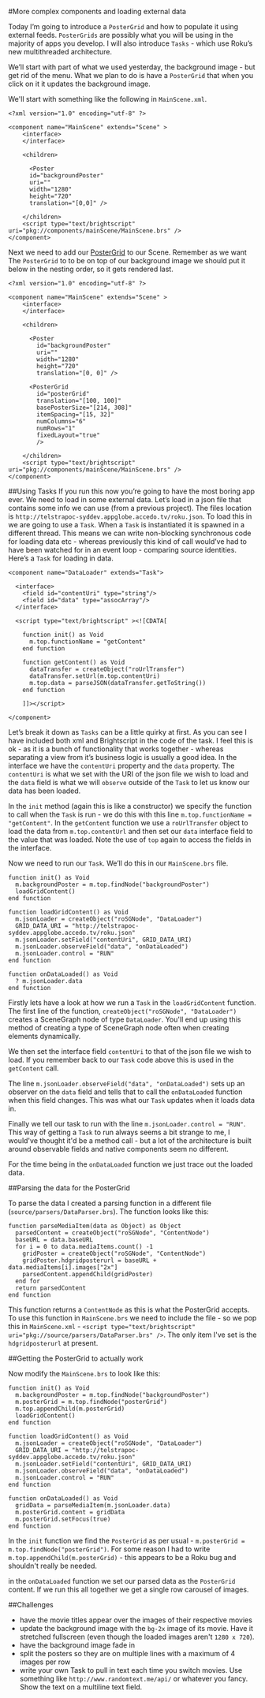 #More complex components and loading external data

Today I’m going to introduce a `PosterGrid` and how to populate it using external feeds. `PosterGrids` are possibly what you will be using in the majority of apps you develop. I will also introduce `Tasks` - which use Roku’s new multithreaded architecture.

We’ll start with part of what we used yesterday, the background image - but get rid of the menu. What we plan to do is have a `PosterGrid` that when you click on it it updates the background image.

We'll start with something like the following in `MainScene.xml`.

```
<?xml version="1.0" encoding="utf-8" ?>

<component name="MainScene" extends="Scene" >
    <interface>
    </interface>

    <children>

      <Poster
      id="backgroundPoster"
      uri=""
      width="1280"
      height="720"
      translation="[0,0]" />

    </children>
    <script type="text/brightscript" uri="pkg://components/mainScene/MainScene.brs" />
</component>
```

Next we need to add our [PosterGrid](http://sdkdocs.roku.com/display/sdkdoc/PosterGrid) to our Scene. Remember as we want The `PosterGrid` to to be on top of our background image we should put it below in the nesting order, so it gets rendered last.

```
<?xml version="1.0" encoding="utf-8" ?>

<component name="MainScene" extends="Scene" >
    <interface>
    </interface>

    <children>

      <Poster
        id="backgroundPoster"
        uri=""
        width="1280"
        height="720"
        translation="[0, 0]" />

      <PosterGrid
        id="posterGrid"
        translation="[100, 100]"
        basePosterSize="[214, 308]"
        itemSpacing="[15, 32]"
        numColumns="6"
        numRows="1"
        fixedLayout="true"
        />

    </children>
    <script type="text/brightscript" uri="pkg://components/mainScene/MainScene.brs" />
</component>

```

##Using Tasks
If you run this now you’re going to have the most boring app ever. We need to load in some external data. Let’s load in a json file that contains some info we can use (from a previous project). The files location is `http://telstrapoc-syddev.appglobe.accedo.tv/roku.json`. To load this in we are going to use a `Task`. When a `Task` is instantiated it is spawned in a different thread. This means we can write non-blocking synchronous code for loading data etc - whereas previously this kind of call would’ve had to have been watched for in an event loop - comparing source identities. Here’s a `Task` for loading in data.

```
<component name="DataLoader" extends="Task">

  <interface>
    <field id="contentUri" type="string"/>
    <field id="data" type="assocArray"/>
  </interface>

  <script type="text/brightscript" ><![CDATA[

    function init() as Void
      m.top.functionName = "getContent"
    end function

    function getContent() as Void
      dataTransfer = createObject("roUrlTransfer")
      dataTransfer.setUrl(m.top.contentUri)
      m.top.data = parseJSON(dataTransfer.getToString())
    end function

    ]]></script>

</component>
```

Let’s break it down as `Tasks` can be a little quirky at first. As you can see I have included both xml and Brightscript in the code of the task. I feel this is ok - as it is a bunch of functionality that works together - whereas separating a view from it’s business logic is usually a good idea. In the interface we have the `contentUri` property and the `data` property. The `contentUri` is what we set with the URI of the json file we wish to load and the `data` field is what we will `observe` outside of the `Task` to let us know our data has been loaded.

In the `init` method (again this is like a constructor) we specify the function to call when the `Task` is run - we do this with this line `m.top.functionName = "getContent"`. In the `getContent` function we use a `roUrlTransfer` object to load the data from `m.top.contentUrl` and then set our `data` interface field to the value that was loaded. Note the use of `top` again to access the fields in the interface.

Now we need to run our `Task`. We’ll do this in our `MainScene.brs` file.

```
function init() as Void
  m.backgroundPoster = m.top.findNode("backgroundPoster")
  loadGridContent()
end function

function loadGridContent() as Void
  m.jsonLoader = createObject("roSGNode", "DataLoader")
  GRID_DATA_URI = "http://telstrapoc-syddev.appglobe.accedo.tv/roku.json"
  m.jsonLoader.setField("contentUri", GRID_DATA_URI)
  m.jsonLoader.observeField("data", "onDataLoaded")
  m.jsonLoader.control = "RUN"
end function

function onDataLoaded() as Void
  ? m.jsonLoader.data
end function
```

Firstly lets have a look at how we run a `Task` in the `loadGridContent` function. The first line of the function, `createObject("roSGNode", "DataLoader")` creates a SceneGraph node of type `DataLoader`. You'll end up using this method of creating a type of SceneGraph node often when creating elements dynamically.

We then set the interface field `contentUri` to that of the json file we wish to load. If you remember back to our `Task` code above this is used in the `getContent` call.

The line `m.jsonLoader.observeField("data", "onDataLoaded")` sets up an observer on the `data` field and tells that to call the `onDataLoaded` function when this field changes. This was what our `Task` updates when it loads data in.

Finally we tell our task to run with the line `m.jsonLoader.control = "RUN"`. This way of getting a `Task` to run always seems a bit strange to me, I would've thought it'd be a method call - but a lot of the architecture is built around observable fields and native components seem no different.

For the time being in the `onDataLoaded` function we just trace out the loaded data.

##Parsing the data for the PosterGrid

To parse the data I created a parsing function in a different file (`source/parsers/DataParser.brs`). The function looks like this:

```
function parseMediaItem(data as Object) as Object
  parsedContent = createObject("roSGNode", "ContentNode")
  baseURL = data.baseURL
  for i = 0 to data.mediaItems.count() -1
    gridPoster = createObject("roSGNode", "ContentNode")
    gridPoster.hdgridposterurl = baseURL + data.mediaItems[i].images["2x"]
    parsedContent.appendChild(gridPoster)
  end for
  return parsedContent
end function
```
This function returns a `ContentNode` as this is what the PosterGrid accepts. To use this function in `MainScene.brs` we need to include the file - so we pop this in `MainScene.xml` - `<script type="text/brightscript" uri="pkg://source/parsers/DataParser.brs" />`. The only item I've set is the `hdgridposterurl` at present.

##Getting the PosterGrid to actually work

Now modify the `MainScene.brs` to look like this:

```
function init() as Void
  m.backgroundPoster = m.top.findNode("backgroundPoster")
  m.posterGrid = m.top.findNode("posterGrid")
  m.top.appendChild(m.posterGrid)
  loadGridContent()
end function

function loadGridContent() as Void
  m.jsonLoader = createObject("roSGNode", "DataLoader")
  GRID_DATA_URI = "http://telstrapoc-syddev.appglobe.accedo.tv/roku.json"
  m.jsonLoader.setField("contentUri", GRID_DATA_URI)
  m.jsonLoader.observeField("data", "onDataLoaded")
  m.jsonLoader.control = "RUN"
end function

function onDataLoaded() as Void
  gridData = parseMediaItem(m.jsonLoader.data)
  m.posterGrid.content = gridData
  m.posterGrid.setFocus(true)
end function
```

In the `init` function we find the `PosterGrid` as per usual - `m.posterGrid = m.top.findNode("posterGrid")`. For some reason I had to write `m.top.appendChild(m.posterGrid)` - this appears to be a Roku bug and shouldn't really be needed.

in the `onDataLoaded` function we set our parsed data as the `PosterGrid` content. If we run this all together we get a single row carousel of images.

##Challenges
 - have the movie titles appear over the images of their respective movies
 - update the background image with the `bg-2x` image of its movie. Have it stretched fullscreen (even though the loaded images aren't `1280 x 720`).
 - have the background image fade in
 - split the posters so they are on multiple lines with a maximum of 4 images per row
 - write your own Task to pull in text each time you switch movies. Use something like `http://www.randomtext.me/api/` or whatever you fancy. Show the text on a multiline text field.
